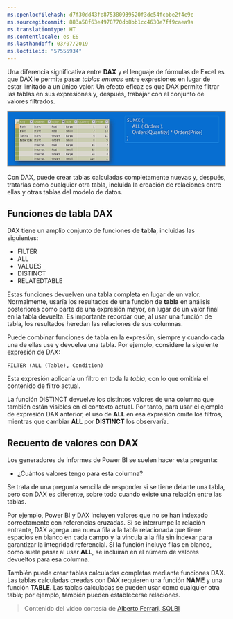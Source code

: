 ```yaml
---
ms.openlocfilehash: d7f30dd43fe875380939520f3dc54fcbbe2f4c9c
ms.sourcegitcommit: 883a58f63e4978770db8bb1cc4630e7ff9caea9a
ms.translationtype: HT
ms.contentlocale: es-ES
ms.lasthandoff: 03/07/2019
ms.locfileid: "57555934"
---
```

Una diferencia significativa entre **DAX** y el lenguaje de fórmulas de Excel es que DAX le permite pasar *tablas enteras* entre expresiones en lugar de estar limitado a un único valor. Un efecto eficaz es que DAX permite filtrar las tablas en sus expresiones y, después, trabajar con el conjunto de valores filtrados.

![](media/7-6-dax-tables-and-filtering/dax-tables-filtering_1.png)

Con DAX, puede crear tablas calculadas completamente nuevas y, después, tratarlas como cualquier otra tabla, incluida la creación de relaciones entre ellas y otras tablas del modelo de datos.

## <a name="dax-table-functions"></a>Funciones de tabla DAX
DAX tiene un amplio conjunto de funciones de **tabla**, incluidas las siguientes:

* FILTER
* ALL
* VALUES
* DISTINCT
* RELATEDTABLE

Estas funciones devuelven una tabla completa en lugar de un valor. Normalmente, usaría los resultados de una función de **tabla** en análisis posteriores como parte de una expresión mayor, en lugar de un valor final en la tabla devuelta. Es importante recordar que, al usar una función de tabla, los resultados heredan las relaciones de sus columnas.

Puede combinar funciones de tabla en la expresión, siempre y cuando cada una de ellas use y devuelva una tabla. Por ejemplo, considere la siguiente expresión de DAX:

    FILTER (ALL (Table), Condition)

Esta expresión aplicaría un filtro en toda la *tabla*, con lo que omitiría el contenido de filtro actual.

La función DISTINCT devuelve los distintos valores de una columna que también están visibles en el contexto actual. Por tanto, para usar el ejemplo de expresión DAX anterior, el uso de **ALL** en esa expresión omite los filtros, mientras que cambiar **ALL** por **DISTINCT** los observaría.

## <a name="counting-values-with-dax"></a>Recuento de valores con DAX
Los generadores de informes de Power BI se suelen hacer esta pregunta:

* ¿Cuántos valores tengo para esta columna?

Se trata de una pregunta sencilla de responder si se tiene delante una tabla, pero con DAX es diferente, sobre todo cuando existe una relación entre las tablas.

Por ejemplo, Power BI y DAX incluyen valores que no se han indexado correctamente con referencias cruzadas. Si se interrumpe la relación entrante, DAX agrega una nueva fila a la tabla relacionada que tiene espacios en blanco en cada campo y la vincula a la fila sin indexar para garantizar la integridad referencial. Si la función incluye filas en blanco, como suele pasar al usar **ALL**, se incluirán en el número de valores devueltos para esa columna.

También puede crear tablas calculadas completas mediante funciones DAX. Las tablas calculadas creadas con DAX requieren una función **NAME** y una función **TABLE**. Las tablas calculadas se pueden usar como cualquier otra tabla; por ejemplo, también pueden establecerse relaciones.

> Contenido del vídeo cortesía de [Alberto Ferrari, SQLBI](http://www.sqlbi.com/learning-dax)
> 
> 

